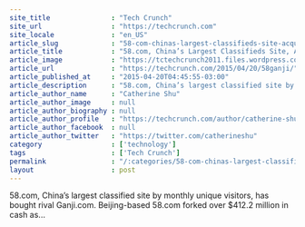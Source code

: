 ```yaml
---
site_title               : "Tech Crunch"
site_url                 : "https://techcrunch.com"
site_locale              : "en_US"
article_slug             : "58-com-chinas-largest-classifieds-site-acquires-rival-ganji-com"
article_title            : "58.com, China’s Largest Classifieds Site, Acquires Rival Ganji.com"
article_image            : "https://tctechcrunch2011.files.wordpress.com/2014/11/chinese-yuan.jpg?w=764&h=400&crop=1"
article_url              : "https://techcrunch.com/2015/04/20/58ganji/"
article_published_at     : "2015-04-20T04:45:55-03:00"
article_description      : "58.com, China’s largest classified site by monthly unique visitors, has bought rival Ganji.com. Beijing-based 58.com forked over $412.2 million in cash as..."
article_author_name      : "Catherine Shu"
article_author_image     : null
article_author_biography : null
article_author_profile   : "https://techcrunch.com/author/catherine-shu/"
article_author_facebook  : null
article_author_twitter   : "https://twitter.com/catherineshu"
category                 : ['technology']
tags                     : ['Tech Crunch']
permalink                : "/:categories/58-com-chinas-largest-classifieds-site-acquires-rival-ganji-com/"
layout                   : post
---
```


58.com, China’s largest classified site by monthly unique visitors, has bought rival Ganji.com. Beijing-based 58.com forked over $412.2 million in cash as...
